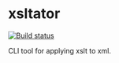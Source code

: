 # xsltator

[![Build status](https://ci.appveyor.com/api/projects/status/s11r39ptntwec9fp?svg=true)](https://ci.appveyor.com/project/itgloballlc/xsltator)

CLI tool for applying xslt to xml.
